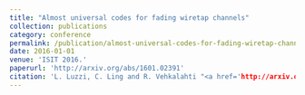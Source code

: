 ```yaml
---
title: "Almost universal codes for fading wiretap channels"
collection: publications
category: conference
permalink: /publication/almost-universal-codes-for-fading-wiretap-channels
date: 2016-01-01
venue: 'ISIT 2016.'
paperurl: 'http://arxiv.org/abs/1601.02391'
citation: 'L. Luzzi, C. Ling and R. Vehkalahti "<a href='http://arxiv.org/abs/1601.02391'>Almost universal codes for fading wiretap channels</a>", ISIT 2016.'
---
```

